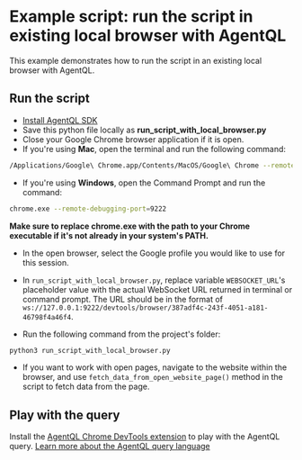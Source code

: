 # Example script: run the script in existing local browser with AgentQL

This example demonstrates how to run the script in an existing local browser with AgentQL.

## Run the script

- [Install AgentQL SDK](https://docs.agentql.com/docs/installation/sdk-installation)
- Save this python file locally as **run_script_with_local_browser.py**
- Close your Google Chrome browser application if it is open.
- If you're using **Mac**, open the terminal and run the following command:

```bash
/Applications/Google\ Chrome.app/Contents/MacOS/Google\ Chrome --remote-debugging-port=9222
```

- If you're using **Windows**, open the Command Prompt and run the command:

```bash
chrome.exe --remote-debugging-port=9222
```

**Make sure to replace chrome.exe with the path to your Chrome executable if it's not already in your system's PATH.**

- In the open browser, select the Google profile you would like to use for this session.
- In `run_script_with_local_browser.py`, replace variable `WEBSOCKET_URL`'s placeholder value with the actual WebSocket URL returned in terminal or command prompt. The URL should be in the format of `ws://127.0.0.1:9222/devtools/browser/387adf4c-243f-4051-a181-46798f4a46f4`.

- Run the following command from the project's folder:

```bash
python3 run_script_with_local_browser.py
```

- If you want to work with open pages, navigate to the website within the browser, and use `fetch_data_from_open_website_page()` method in the script to fetch data from the page.

## Play with the query

Install the [AgentQL Chrome DevTools extension](https://docs.agentql.com/docs/installation/chrome-extension-installation/) to play with the AgentQL query. [Learn more about the AgentQL query language](https://docs.agentql.com/docs/agentql-query/query-intro)
